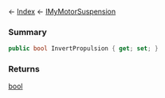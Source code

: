 ← [Index](Api-Index) ← [IMyMotorSuspension](Sandbox.ModAPI.Ingame.IMyMotorSuspension)

### Summary

```csharp
public bool InvertPropulsion { get; set; }
```

### Returns

[bool](System.Boolean)

